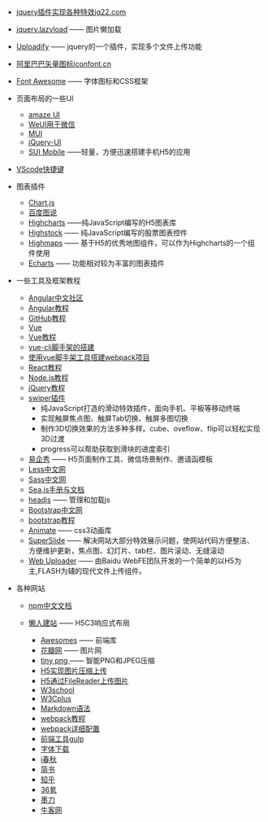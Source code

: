 - [jquery插件实现各种特效jq22.com](http://www.jq22.com)

- [jquery.lazyload](http://www.jq22.com/jquery-info390)  —— 图片懒加载

- [Uploadify](http://www.uploadify.com/about/) —— jquery的一个插件，实现多个文件上传功能

- [阿里巴巴矢量图标iconfont.cn](www.iconfont.cn)

- [Font Awesome](http://fontawesome.dashgame.com/) —— 字体图标和CSS框架

- 页面布局的一些UI

  - [amaze UI](http://amazeui.org)
  - [WeUI用于微信](https://weui.io/)
  - [MUI](http://dev.dcloud.net.cn)
  - [jQuery-UI](http://www.jqueryui.org.cn/)
  - [SUI Mobile](http://m.sui.taobao.org/) ——轻量，方便迅速搭建手机H5的应用

- [VScode快捷键](http://blog.csdn.net)

- 图表插件

  - [Chart.js](http://www.bootcss.com)
  - [百度图说](http://tushuo.baidu.com)
  - [Highcharts](www.hcharts.cn) ——纯JavaScript编写的H5图表库
  - [Highstock](www.hcharts.cn)  —— 纯JavaScript编写的股票图表控件
  - [Highmaps](www.hcharts.cn)  —— 基于H5的优秀地图组件，可以作为Highcharts的一个组件使用
  - [Echarts](www.hcharts.cn)   —— 功能相对较为丰富的图表插件

- 一些工具及框架教程

  - [Angular中文社区](http://www.angularjs.cn/)
  - [Angular教程](http://www.runoob.com/angularjs/angularjs-tutorial.html)
  - [GitHub教程](http://www.runoob.com/w3cnote/git-guide.html)
  - [Vue](https://cn.vuejs.org/)
  - [Vue教程](http://www.runoob.com/w3cnote/vue-js-quickstart.html)
  - [vue-cli脚手架的搭建](http://blog.csdn.net/u013034014/article/details/53995678)
  - [使用vue脚手架工具搭建webpack项目](https://www.cnblogs.com/libin-1/p/6833373.html)
  - [React教程](http://www.runoob.com/react/react-tutorial.html)
  - [Node.js教程](http://www.runoob.com/react/react-tutorial.html)
  - [jQuery教程](http://www.runoob.com/jquery/jquery-tutorial.html)
  - [swiper插件](http://www.swiper.com.cn/) 
    - 纯JavaScript打造的滑动特效插件，面向手机、平板等移动终端
    - 实现触屏焦点图、触屏Tab切换、触屏多图切换
    - 制作3D切换效果的方法多种多样。cube、oveflow、flip可以轻松实现3D过渡
    - progress可以帮助获取到滑块的进度索引
  - [易企秀](http://www.eqxiu.com/) —— H5页面制作工具、微信场景制作、邀请函模板
  - [Less中文网](http://lesscss.cn/)
  - [Sass中文网](https://www.sass.hk/)
  - [Sea.js手册与文档](http://www.zhangxinxu.com/sp/seajs/docs/zh-cn/module-definition.html)
  - [headjs](https://www.cnblogs.com/2050/archive/2012/07/14/2591449.html) —— 管理和加载js
  - [Bootstrap中文网](http://www.bootcss.com/)
  - [bootstrap教程](http://www.runoob.com/bootstrap/bootstrap-tutorial.html)
  - [Animate](http://www.jq22.com/jquery-info819) —— css3动画库
  - [SuperSlide](http://www.superslide2.com/) —— 解决网站大部分特效展示问题，使网站代码方便整洁、方便维护更新，焦点图、幻灯片、tab栏、图片滚动、无缝滚动
  - [Web Uploader](http://fex.baidu.com/webuploader) ——  由Baidu WebFE团队开发的一个简单的以H5为主,FLASH为辅的现代文件上传组件。

- 各种网站

  - [npm中文文档](https://www.npmjs.com.cn/)


  - [懒人建站](http://www.51xuediannao.com/html+css/htmlcssjq/694.html)  —— H5C3响应式布局
    - [Awesomes](https://www.awesomes.cn/) —— 前端库
    - [花瓣网](http://huaban.com/) —— 图片网
    - [tiny png ](https://tinypng.com/) —— 智能PNG和JPEG压缩
    - [H5实现图片压缩上传](http://blog.csdn.net/hj7jay/article/details/51003926)
    - [H5通过FileReader上传图片](http://blog.csdn.net/chauncywu/article/details/54670465)
    - [W3school](http://www.w3school.com.cn)
    - [W3Cplus](https://www.w3cplus.com/)
    - [Markdown语法](https://www.appinn.com/markdown/)
    - [webpack教程](http://www.runoob.com/w3cnote/webpack-tutorial.html)
    - [webpack详细配置](http://blog.csdn.net/c_kite/article/details/71279853)
    - [前端工具gulp](http://blog.sina.com.cn/s/blog_6592d8070102vmuq.html)
    - [字体下载](http://font.chinaz.com/150120284630.htm)
    - [i春秋](https://www.ichunqiu.com/)
    - [简书](https://www.jianshu.com/)
    - [知乎](https://www.zhihu.com)
    - [36氪](http://36kr.com/)
    - [墨刀](https://modao.cc)
    - [牛客网](https://www.nowcoder.com/)